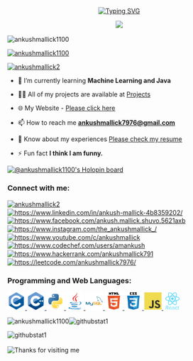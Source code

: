 <p align="center">
  <a href="https://git.io/typing-svg"><img src="https://readme-typing-svg.herokuapp.com?font=Fira+Code&weight=400&size=18&pause=500&width=435&lines=Hello+Everyone%2C+Myself+Ankush+Mallick;B.tech+CSE+student+at+JIS+University;National+Toycathon+Winner+2021+India;Interested+in+AI%2FML+and+Web+Development;Love+Coding+and+Problem+Solver;Welcome+to+my+GitHub+profile" alt="Typing SVG" /></a>
</p>

<p align='center'><img src="https://camo.githubusercontent.com/c1dcb74cc1c1835b1d716f5051499a2814c683c806b15f04b0eba492863703e9/68747470733a2f2f63646e2e6472696262626c652e636f6d2f75736572732f3733303730332f73637265656e73686f74732f363538313234332f6176656e746f2e676966" /></p>

<p align="left"> <img src="https://komarev.com/ghpvc/?username=ankushmallick1100&label=Profile%20views&color=0e75b6&style=flat" alt="ankushmallick1100" /> </p>

<a href="https://github.com/ryo-ma/github-profile-trophy"><img src="https://github-profile-trophy.vercel.app/?username=ankushmallick1100" alt="ankushmallick1100" /></a>

<p align="left"> <a href="https://twitter.com/ankushmallick2" target="blank"><img src="https://img.shields.io/twitter/follow/ankushmallick2?logo=twitter&style=for-the-badge" alt="ankushmallick2" /></a> </p>

- 🌱 I’m currently learning **Machine Learning and Java**

- 👨‍💻 All of my projects are available at [Projects](http://surl.li/ekipz)

- 🌐 My Website - [Please click here](https://ankushmallick.netlify.app/)

- 📫 How to reach me **ankushmallick7976@gmail.com**

- 📄 Know about my experiences [Please check my resume](https://drive.google.com/file/d/14RKgxO1JMn6MAfG4hxqUgk9LOT75eNT2/view?usp=sharing)

- ⚡ Fun fact **I think I am funny.**

[![@ankushmallick1100's Holopin board](https://holopin.me/ankushmallick1100)](https://holopin.io/@ankushmallick1100)


<h3 align="left">Connect with me:</h3>
<p align="left">
<a href="https://twitter.com/ankushmallick2" target="blank"><img align="center" src="https://raw.githubusercontent.com/rahuldkjain/github-profile-readme-generator/master/src/images/icons/Social/twitter.svg" alt="ankushmallick2" height="30" width="40" /></a>
<a href="https://www.linkedin.com/in/ankush-mallick-4b8359202/" target="blank"><img align="center" src="https://raw.githubusercontent.com/rahuldkjain/github-profile-readme-generator/master/src/images/icons/Social/linked-in-alt.svg" alt="https://www.linkedin.com/in/ankush-mallick-4b8359202/" height="30" width="40" /></a>
<a href="https://www.facebook.com/ankush.mallick.shuvo.5621axb" target="blank"><img align="center" src="https://raw.githubusercontent.com/rahuldkjain/github-profile-readme-generator/master/src/images/icons/Social/facebook.svg" alt="https://www.facebook.com/ankush.mallick.shuvo.5621axb" height="30" width="40" /></a>
<a href="https://www.instagram.com/the_ankushmallick_/" target="blank"><img align="center" src="https://raw.githubusercontent.com/rahuldkjain/github-profile-readme-generator/master/src/images/icons/Social/instagram.svg" alt="https://www.instagram.com/the_ankushmallick_/" height="30" width="40" /></a>
<a href="https://www.youtube.com/c/ankushmallick" target="blank"><img align="center" src="https://raw.githubusercontent.com/rahuldkjain/github-profile-readme-generator/master/src/images/icons/Social/youtube.svg" alt="https://www.youtube.com/c/ankushmallick" height="30" width="40" /></a>
<a href="https://www.codechef.com/users/amankush" target="blank"><img align="center" src="https://cdn.jsdelivr.net/npm/simple-icons@3.1.0/icons/codechef.svg" alt="https://www.codechef.com/users/amankush" height="30" width="40" /></a>
<a href="https://www.hackerrank.com/ankushmallick791" target="blank"><img align="center" src="https://raw.githubusercontent.com/rahuldkjain/github-profile-readme-generator/master/src/images/icons/Social/hackerrank.svg" alt="https://www.hackerrank.com/ankushmallick791" height="30" width="40" /></a>
<a href="https://leetcode.com/ankushmallick7976/" target="blank"><img align="center" src="https://raw.githubusercontent.com/rahuldkjain/github-profile-readme-generator/master/src/images/icons/Social/leet-code.svg" alt="https://leetcode.com/ankushmallick7976/" height="30" width="40" /></a>
</p>

<h3 align="left">Programming and Web Languages:</h3>
<p align="left"> 
<a href="https://www.cprogramming.com/" target="_blank" rel="noreferrer"> <img src="https://raw.githubusercontent.com/devicons/devicon/master/icons/c/c-original.svg" alt="c" width="40" height="40"/> </a> 
<a href="https://www.w3schools.com/cpp/" target="_blank" rel="noreferrer"> <img src="https://raw.githubusercontent.com/devicons/devicon/master/icons/cplusplus/cplusplus-original.svg" alt="cplusplus" width="40" height="40"/> </a> 
<a href="https://www.python.org" target="_blank" rel="noreferrer"> <img src="https://raw.githubusercontent.com/devicons/devicon/master/icons/python/python-original.svg" alt="python" width="40" height="40"/> </a>
<a href="https://www.java.com" target="_blank" rel="noreferrer"> <img src="https://raw.githubusercontent.com/devicons/devicon/master/icons/java/java-original.svg" alt="java" width="40" height="40"/> </a>
<a href="https://www.mysql.com/" target="_blank" rel="noreferrer"> <img src="https://raw.githubusercontent.com/devicons/devicon/master/icons/mysql/mysql-original-wordmark.svg" alt="mysql" width="40" height="40"/> </a>
<a href="https://www.w3.org/html/" target="_blank" rel="noreferrer"> <img src="https://raw.githubusercontent.com/devicons/devicon/master/icons/html5/html5-original-wordmark.svg" alt="html5" width="40" height="40"/> </a> 
<a href="https://www.w3schools.com/css/" target="_blank" rel="noreferrer"> <img src="https://raw.githubusercontent.com/devicons/devicon/master/icons/css3/css3-original-wordmark.svg" alt="css3" width="40" height="40"/> </a> 
<a href="https://developer.mozilla.org/en-US/docs/Web/JavaScript" target="_blank" rel="noreferrer"> <img src="https://raw.githubusercontent.com/devicons/devicon/master/icons/javascript/javascript-original.svg" alt="javascript" width="40" height="40"/> </a>
<a href="https://reactjs.org/" target="_blank" rel="noreferrer"> <img src="https://raw.githubusercontent.com/devicons/devicon/master/icons/react/react-original-wordmark.svg" alt="react" width="40" height="40"/> </a>


<p><img align="left" src="https://github-readme-stats-sigma-five.vercel.app/api/top-langs?username=ankushmallick1100&show_icons=true&locale=en&layout=compact" alt="ankushmallick1100" /></p>

<p><img align="left" src="https://github-readme-stats-sigma-five.vercel.app/api?username=ankushmallick1100&show_icons=true&locale=en" alt="githubstat1" /></p>
<br>
<p><img align="left" src="https://github-readme-streak-stats.herokuapp.com/?user=ankushmallick1100&" alt="githubstat1" /></p>
<br>
<br>
<img height="120" alt="Thanks for visiting me" width="100%" src="https://raw.githubusercontent.com/BrunnerLivio/brunnerlivio/master/images/marquee.svg" alt="githubstat3"/>
